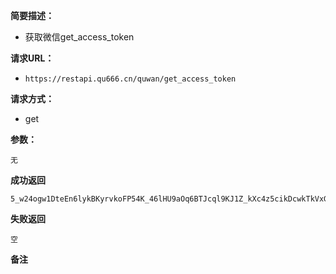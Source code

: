  
**简要描述：** 

- 获取微信get_access_token

**请求URL：** 
- ` https://restapi.qu666.cn/quwan/get_access_token `
  
**请求方式：**
- get

**参数：** 
```
无
```


 **成功返回**
```
5_w24ogw1DteEn6lykBKyrvkoFP54K_46lHU9aOq6BTJcql9KJ1Z_kXc4z5cikDcwkTkVxG90VplXPsyIYMco17t2fZJXzS99bQYR3l9UtD4zsAhqWMHbu6N8Iq1vdQORy9cxHUuWWXAEWen84WLCgABAAPG

```

 **失败返回** 

```
空

```

 **备注** 
```

```
